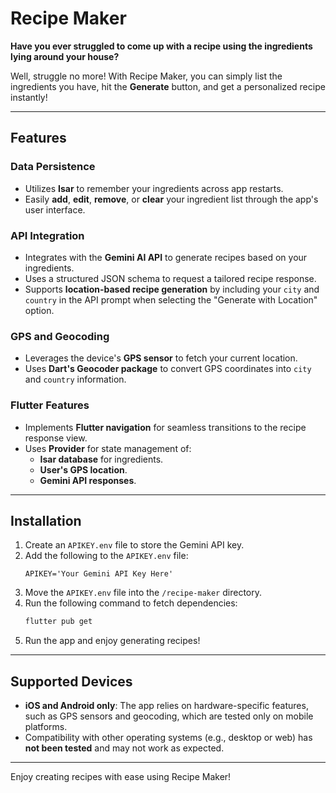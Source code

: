 # Recipe Maker

**Have you ever struggled to come up with a recipe using the ingredients lying around your house?** 

Well, struggle no more! With Recipe Maker, you can simply list the ingredients you have, hit the **Generate** button, and get a personalized recipe instantly!

---

## Features

### Data Persistence
- Utilizes **Isar** to remember your ingredients across app restarts.
- Easily **add**, **edit**, **remove**, or **clear** your ingredient list through the app's user interface.

### API Integration
- Integrates with the **Gemini AI API** to generate recipes based on your ingredients.
- Uses a structured JSON schema to request a tailored recipe response.
- Supports **location-based recipe generation** by including your `city` and `country` in the API prompt when selecting the "Generate with Location" option.

### GPS and Geocoding
- Leverages the device's **GPS sensor** to fetch your current location.
- Uses **Dart's Geocoder package** to convert GPS coordinates into `city` and `country` information.

### Flutter Features
- Implements **Flutter navigation** for seamless transitions to the recipe response view.
- Uses **Provider** for state management of:
  - **Isar database** for ingredients.
  - **User's GPS location**.
  - **Gemini API responses**.

---

## Installation

1. Create an `APIKEY.env` file to store the Gemini API key.
2. Add the following to the `APIKEY.env` file:
   ```
   APIKEY='Your Gemini API Key Here'
   ```
3. Move the `APIKEY.env` file into the `/recipe-maker` directory.
4. Run the following command to fetch dependencies:
   ```bash
   flutter pub get
   ```
5. Run the app and enjoy generating recipes!

---

## Supported Devices

- **iOS and Android only**: The app relies on hardware-specific features, such as GPS sensors and geocoding, which are tested only on mobile platforms.
- Compatibility with other operating systems (e.g., desktop or web) has **not been tested** and may not work as expected.

---

Enjoy creating recipes with ease using Recipe Maker!
